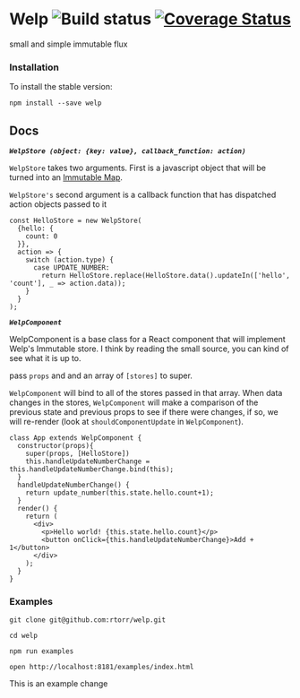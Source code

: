 # Welp ![Build status](https://circleci.com/gh/rtorr/welp.svg?style=shield&circle-token=:2d24fea4f59a17f8760f93ffe38598ac3ed162e6) [![Coverage Status](https://coveralls.io/repos/rtorr/welp/badge.svg?branch=master&service=github)](https://coveralls.io/github/rtorr/welp?branch=master)

small and simple immutable flux

### Installation

To install the stable version:

```
npm install --save welp
```


## Docs

***`WelpStore (object: {key: value}, callback_function: action)`***

`WelpStore` takes two arguments. First is a javascript object that will be turned into an 
[Immutable Map](http://facebook.github.io/immutable-js/docs/#/Map). 

`WelpStore's` second argument is a callback function that has dispatched action objects passed to it

```
const HelloStore = new WelpStore(
  {hello: {
    count: 0
  }},
  action => {
    switch (action.type) {
      case UPDATE_NUMBER:
        return HelloStore.replace(HelloStore.data().updateIn(['hello', 'count'], _ => action.data));
    }
  }
);
```

***`WelpComponent`***

WelpComponent is a base class for a React component that will implement Welp's Immutable store.
I think by reading the small source, you can kind of see what it is up to. 

pass `props` and and an array of `[stores]` to super.

`WelpComponent` will bind to all of the stores passed in that array. When data changes in the stores,
`WelpComponent` will make a comparison of the previous state and previous props to see if there were changes,
if so, we will re-render (look at `shouldComponentUpdate` in `WelpComponent`).

```
class App extends WelpComponent {
  constructor(props){
    super(props, [HelloStore])
    this.handleUpdateNumberChange = this.handleUpdateNumberChange.bind(this);
  }
  handleUpdateNumberChange() {
    return update_number(this.state.hello.count+1);
  }
  render() {
    return (
      <div>
        <p>Hello world! {this.state.hello.count}</p>
        <button onClick={this.handleUpdateNumberChange}>Add + 1</button>
      </div>
    );
  }
}
```


### Examples

```
git clone git@github.com:rtorr/welp.git

cd welp

npm run examples
 
open http://localhost:8181/examples/index.html
```

This is an example change
